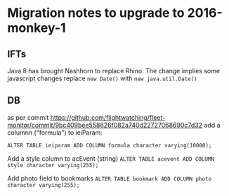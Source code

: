 Migration notes to upgrade to 2016-monkey-1
=========

IFTs
---

Java 8 has brought Nashhorn to replace Rhino. The change implies some javascript changes
replace `new Date()` with `new java.util.Date()`

DB
---
as per commit https://github.com/flightwatching/fleet-monitor/commit/9bc409bee558626f082a740d22727068690c7d32 add a columnn ("formula") to ieiParam:

`ALTER TABLE ieiparam ADD COLUMN formula character varying(10000);`

Add a style column to acEvent (string)
`ALTER TABLE acevent ADD COLUMN style character varying(255);`


Add photo field to bookmarks
`ALTER TABLE bookmark ADD COLUMN photo character varying(255);`
